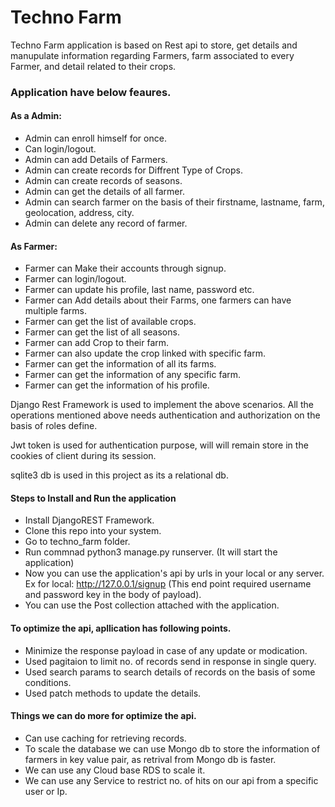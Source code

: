 
# Techno Farm

Techno Farm application is based on Rest api to store, get details and manupulate information regarding Farmers, farm associated to every Farmer, and detail related to their crops.

### Application have below feaures.

#### As a Admin:

* Admin can enroll himself for once.
* Can login/logout.
* Admin can add Details of Farmers.
* Admin can create records for Diffrent Type of Crops.
* Admin can create records of seasons.
* Admin can get the details of all farmer.
* Admin can search farmer on the basis of their firstname, lastname, farm, geolocation, address, city.
* Admin can delete any record of farmer.

#### As Farmer:

* Farmer can Make their accounts through signup.
* Farmer can login/logout.
* Farmer can update his profile, last name, password etc.
* Farmer can Add details about their Farms, one farmers can have multiple farms.
* Farmer can get the list of available crops.
* Farmer can get the list of all seasons.
* Farmer can add Crop to their farm.
* Farmer can also update the crop linked with specific farm.
* Farmer can get the information of all its farms.
* Farmer can get the information of any specific farm.
* Farmer can get the information of his profile.


Django Rest Framework is used to implement the above scenarios. All the operations mentioned above needs authentication and authorization on the basis of roles define.

Jwt token is used for authentication purpose, will will remain store in the cookies of client during its session.

sqlite3 db is used in this project as its a relational db.


#### Steps to Install and Run the application

* Install DjangoREST Framework.
* Clone this repo into your system.
* Go to techno_farm folder.
* Run commnad python3 manage.py runserver. (It will start the application)
* Now you can use the application's api by urls in your local or any server. Ex for local: http://127.0.0.1/signup (This end point required username and password key in the body of payload).
* You can use the Post collection attached with the application.


#### To optimize the api, apllication has following points.

* Minimize the response payload in case of any update or modication.
* Used pagitaion to limit no. of records send in response in single query.
* Used search params to search details of records on the basis of some conditions.
* Used patch methods to update the details.


#### Things we can do more for optimize the api.

* Can use caching for retrieving records.
* To scale the database we can use Mongo db to store the information of farmers in key value pair, as retrival from Mongo db is faster.
* We can use any Cloud base RDS to scale it.
* We can use any Service to restrict no. of hits on our api from a specific user or Ip.